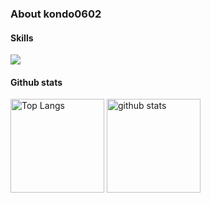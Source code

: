 ### About kondo0602

#### Skills

<p align="left">
  <a href="https://skillicons.dev">
    <img src="https://skillicons.dev/icons?i=html,css,js,ts,react,nextjs,tailwind,astro,prisma,jest,nestjs,vercel,git,docker" />
  </a>
</p>

#### Github stats

<p align="left"> 
  <img alt="Top Langs" height="150px" src="https://github-readme-stats.vercel.app/api/top-langs/?username=kondo0602&layout=compact&show_icons=true" />
  <img alt="github stats" height="150px" src="https://github-readme-stats.vercel.app/api?username=kondo0602" />
</p>

<!--
**kondo0602/kondo0602** is a ✨ _special_ ✨ repository because its `README.md` (this file) appears on your GitHub profile.
Here are some ideas to get you started:
- 🔭 I’m currently working on ...
- 🌱 I’m currently learning ...
- 👯 I’m looking to collaborate on ...
- 🤔 I’m looking for help with ...
- 💬 Ask me about ...
- 📫 How to reach me: ...
- 😄 Pronouns: ...
- ⚡ Fun fact: ...
-->
